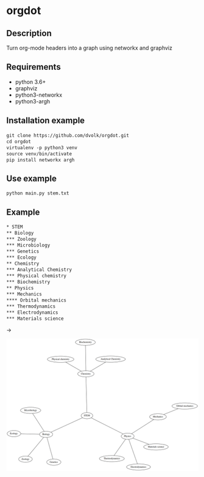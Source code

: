 # orgdot

## Description

Turn org-mode headers into a graph using networkx and graphviz

## Requirements

- python 3.6+
- graphviz
- python3-networkx
- python3-argh

## Installation example

    git clone https://github.com/dvolk/orgdot.git
    cd orgdot
    virtualenv -p python3 venv
    source venv/bin/activate
    pip install networkx argh
    
## Use example

    python main.py stem.txt 

## Example

    * STEM
    ** Biology
    *** Zoology
    *** Microbiology
    *** Genetics
    *** Ecology
    ** Chemistry
    *** Analytical Chemistry
    *** Physical chemistry
    *** Biochemistry
    ** Physics
    *** Mechanics
    **** Orbital mechanics
    *** Thermodynamics
    *** Electrodynamics
    *** Materials science
    
->

![Example](https://raw.githubusercontent.com/dvolk/orgdot/master/stem.txt.png)
